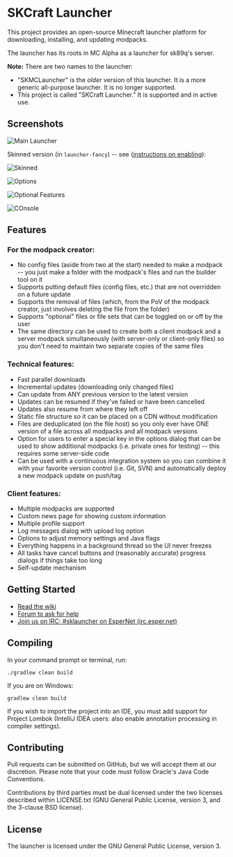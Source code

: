 SKCraft Launcher
================

This project provides an open-source Minecraft launcher platform for downloading, installing, and updating modpacks.

The launcher has its roots in MC Alpha as a launcher for sk89q's server.

**Note:** There are two names to the launcher:

* "SKMCLauncher" is the *older* version of this launcher. It is a more generic all-purpose launcher. It is no longer supported.
* This project is called "SKCraft Launcher." It is supported and in active use.

## Screenshots

![Main Launcher](readme/launcher.png)

Skinned version (in `launcher-fancy`) -- see ([instructions on enabling](https://github.com/SKCraft/Launcher/wiki/Fancy-Launcher)):

![Skinned](readme/launcher_skinned.png)

![Options](readme/options.png)

![Optional Features](readme/features.png)

![COnsole](readme/log.png)

## Features

### For the modpack creator:

* No config files (aside from two at the start) needed to make a modpack -- you just make a folder with the modpack's files and run the builder tool on it
* Supports putting default files (config files, etc.) that are not overridden on a future update
* Supports the removal of files (which, from the PoV of the modpack creator, just involves deleting the file from the folder)
* Supports "optional" files or file sets that can be toggled on or off by the user
* The same directory can be used to create both a client modpack and a server modpack simultaneously (with server-only or client-only files) so you don't need to maintain two separate copies of the same files

### Technical features:

* Fast parallel downloads
* Incremental updates (downloading only changed files)
* Can update from ANY previous version to the latest version
* Updates can be resumed if they've failed or have been cancelled
* Updates also resume from where they left off
* Static file structure so it can be placed on a CDN without modification
* Files are deduplicated (on the file host) so you only ever have ONE version of a file across all modpacks and all modpack versions
* Option for users to enter a special key in the options dialog that can be used to show additional modpacks (i.e. private ones for testing) -- this requires some server-side code
* Can be used with a continuous integration system so you can combine it with your favorite version control (i.e. Git, SVN) and automatically deploy a new modpack update on push/tag

### Client features:

* Multiple modpacks are supported
* Custom news page for showing custom information
* Multiple profile support
* Log messages dialog with upload log option
* Options to adjust memory settings and Java flags
* Everything happens in a background thread so the UI never freezes
* All tasks have cancel buttons and (reasonably accurate) progress dialogs if things take too long
* Self-update mechanism

## Getting Started

* [Read the wiki](https://github.com/SKCraft/Launcher/wiki)
* [Forum to ask for help](http://forum.enginehub.org/forums/launcher.25/)
* [Join us on IRC: #sklauncher on EsperNet (irc.esper.net)](https://webchat.esper.net/?channels=sklauncher)

## Compiling

In your command prompt or terminal, run:

	./gradlew clean build

If you are on Windows:

	gradlew clean build

If you wish to import the project into an IDE, you must add support for Project Lombok (IntelliJ IDEA users: also enable annotation processing in compiler settings).

## Contributing

Pull requests can be submitted on GitHub, but we will accept them at our discretion. Please note that your code must follow Oracle's Java Code Conventions.

Contributions by third parties must be dual licensed under the two licenses described within LICENSE.txt (GNU General Public License, version 3, and the 3-clause BSD license).

## License

The launcher is licensed under the GNU General Public License, version 3.
